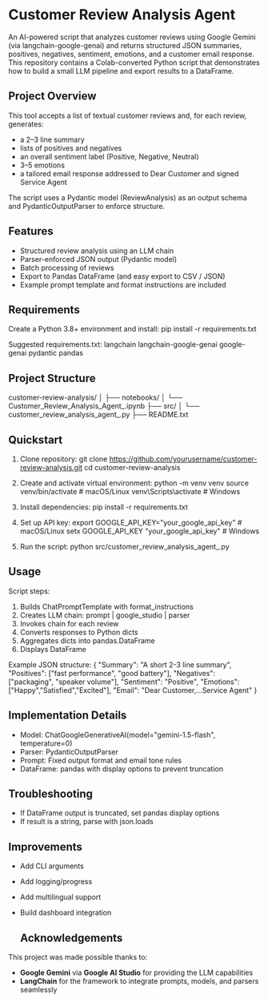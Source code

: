 Customer Review Analysis Agent
==============================

An AI-powered script that analyzes customer reviews using Google Gemini (via langchain-google-genai) and returns structured JSON summaries, positives, negatives, sentiment, emotions, and a customer email response. This repository contains a Colab-converted Python script that demonstrates how to build a small LLM pipeline and export results to a DataFrame.

Project Overview
----------------
This tool accepts a list of textual customer reviews and, for each review, generates:
- a 2–3 line summary
- lists of positives and negatives
- an overall sentiment label (Positive, Negative, Neutral)
- 3–5 emotions
- a tailored email response addressed to Dear Customer and signed Service Agent

The script uses a Pydantic model (ReviewAnalysis) as an output schema and PydanticOutputParser to enforce structure.

Features
--------
- Structured review analysis using an LLM chain
- Parser-enforced JSON output (Pydantic model)
- Batch processing of reviews
- Export to Pandas DataFrame (and easy export to CSV / JSON)
- Example prompt template and format instructions are included

Requirements
------------
Create a Python 3.8+ environment and install:
    pip install -r requirements.txt

Suggested requirements.txt:
    langchain
    langchain-google-genai
    google-genai
    pydantic
    pandas

Project Structure
-----------------
customer-review-analysis/
│
├── notebooks/
│   └── Customer_Review_Analysis_Agent_.ipynb
├── src/
│   └── customer_review_analysis_agent_.py
├── README.txt


Quickstart
----------
1. Clone repository:
    git clone https://github.com/yourusername/customer-review-analysis.git
    cd customer-review-analysis

2. Create and activate virtual environment:
    python -m venv venv
    source venv/bin/activate   # macOS/Linux
    venv\Scripts\activate    # Windows

3. Install dependencies:
    pip install -r requirements.txt

4. Set up API key:
    export GOOGLE_API_KEY="your_google_api_key"  # macOS/Linux
    setx GOOGLE_API_KEY "your_google_api_key"    # Windows

5. Run the script:
    python src/customer_review_analysis_agent_.py

Usage
-----
Script steps:
1. Builds ChatPromptTemplate with format_instructions
2. Creates LLM chain: prompt | google_studio | parser
3. Invokes chain for each review
4. Converts responses to Python dicts
5. Aggregates dicts into pandas.DataFrame
6. Displays DataFrame

Example JSON structure:
{
    "Summary": "A short 2-3 line summary",
    "Positives": ["fast performance", "good battery"],
    "Negatives": ["packaging", "speaker volume"],
    "Sentiment": "Positive",
    "Emotions": ["Happy","Satisfied","Excited"],
    "Email": "Dear Customer,...Service Agent"
}

Implementation Details
----------------------
- Model: ChatGoogleGenerativeAI(model="gemini-1.5-flash", temperature=0)
- Parser: PydanticOutputParser
- Prompt: Fixed output format and email tone rules
- DataFrame: pandas with display options to prevent truncation

Troubleshooting
---------------
- If DataFrame output is truncated, set pandas display options
- If result is a string, parse with json.loads

Improvements
------------
- Add CLI arguments
- Add logging/progress
- Add multilingual support
- Build dashboard integration

  Acknowledgements
  ----------------
This project was made possible thanks to:
- **Google Gemini** via **Google AI Studio** for providing the LLM capabilities
- **LangChain** for the framework to integrate prompts, models, and parsers seamlessly

